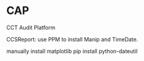 CAP
===

CCT Audit Platform

CCSReport: use PPM to install Manip and TimeDate.

manually install matplotlib
pip install python-dateutil
